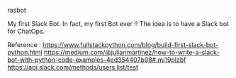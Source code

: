 rasbot

My first Slack Bot. In fact, my first Bot ever !!
The idea is to have a Slack bot for ChatOps.


Reference :
https://www.fullstackpython.com/blog/build-first-slack-bot-python.html
https://medium.com/@julianmartinez/how-to-write-a-slack-bot-with-python-code-examples-4ed354407b98#.mi19plzbf
https://api.slack.com/methods/users.list/test
